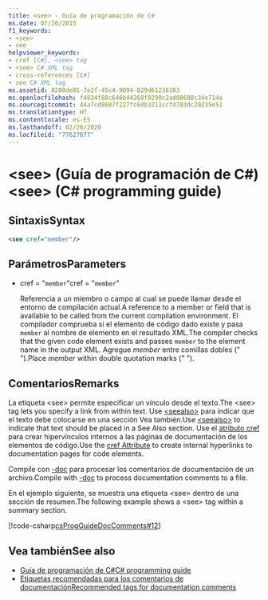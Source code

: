 ```yaml
---
title: <see> - Guía de programación de C#
ms.date: 07/20/2015
f1_keywords:
- <see>
- see
helpviewer_keywords:
- cref [C#], <see> tag
- <see> C# XML tag
- cross-references [C#]
- see C# XML tag
ms.assetid: 0200de01-7e2f-45c4-9094-829d61236383
ms.openlocfilehash: f4834f88c646b44269f8290c2ad08698c34e714a
ms.sourcegitcommit: 44a7cd8687f227fc6db3211ccf4783dc20235e51
ms.translationtype: HT
ms.contentlocale: es-ES
ms.lasthandoff: 02/26/2020
ms.locfileid: "77627677"
---
```

# <a name="see-c-programming-guide"></a><span data-ttu-id="b4677-102">\<see> (Guía de programación de C#)</span><span class="sxs-lookup"><span data-stu-id="b4677-102">\<see> (C# programming guide)</span></span>

## <a name="syntax"></a><span data-ttu-id="b4677-103">Sintaxis</span><span class="sxs-lookup"><span data-stu-id="b4677-103">Syntax</span></span>

```xml
<see cref="member"/>
```

## <a name="parameters"></a><span data-ttu-id="b4677-104">Parámetros</span><span class="sxs-lookup"><span data-stu-id="b4677-104">Parameters</span></span>

- <span data-ttu-id="b4677-105">cref = "`member`"</span><span class="sxs-lookup"><span data-stu-id="b4677-105">cref = "`member`"</span></span>

  <span data-ttu-id="b4677-106">Referencia a un miembro o campo al cual se puede llamar desde el entorno de compilación actual.</span><span class="sxs-lookup"><span data-stu-id="b4677-106">A reference to a member or field that is available to be called from the current compilation environment.</span></span> <span data-ttu-id="b4677-107">El compilador comprueba si el elemento de código dado existe y pasa `member` al nombre de elemento en el resultado XML.</span><span class="sxs-lookup"><span data-stu-id="b4677-107">The compiler checks that the given code element exists and passes `member` to the element name in the output XML.</span></span> <span data-ttu-id="b4677-108">Agregue *member* entre comillas dobles (" ").</span><span class="sxs-lookup"><span data-stu-id="b4677-108">Place *member* within double quotation marks (" ").</span></span>

## <a name="remarks"></a><span data-ttu-id="b4677-109">Comentarios</span><span class="sxs-lookup"><span data-stu-id="b4677-109">Remarks</span></span>

<span data-ttu-id="b4677-110">La etiqueta \<see> permite especificar un vínculo desde el texto.</span><span class="sxs-lookup"><span data-stu-id="b4677-110">The \<see> tag lets you specify a link from within text.</span></span> <span data-ttu-id="b4677-111">Use [\<seealso>](./seealso.md) para indicar que el texto debe colocarse en una sección Vea también.</span><span class="sxs-lookup"><span data-stu-id="b4677-111">Use [\<seealso>](./seealso.md) to indicate that text should be placed in a See Also section.</span></span> <span data-ttu-id="b4677-112">Use el [atributo cref](./cref-attribute.md) para crear hipervínculos internos a las páginas de documentación de los elementos de código.</span><span class="sxs-lookup"><span data-stu-id="b4677-112">Use the [cref Attribute](./cref-attribute.md) to create internal hyperlinks to documentation pages for code elements.</span></span>

<span data-ttu-id="b4677-113">Compile con [-doc](../../language-reference/compiler-options/doc-compiler-option.md) para procesar los comentarios de documentación de un archivo.</span><span class="sxs-lookup"><span data-stu-id="b4677-113">Compile with [-doc](../../language-reference/compiler-options/doc-compiler-option.md) to process documentation comments to a file.</span></span>

<span data-ttu-id="b4677-114">En el ejemplo siguiente, se muestra una etiqueta \<see> dentro de una sección de resumen.</span><span class="sxs-lookup"><span data-stu-id="b4677-114">The following example shows a \<see> tag within a summary section.</span></span>

[!code-csharp[csProgGuideDocComments#12](~/samples/snippets/csharp/VS_Snippets_VBCSharp/csProgGuideDocComments/CS/DocComments.cs#12)]

## <a name="see-also"></a><span data-ttu-id="b4677-115">Vea también</span><span class="sxs-lookup"><span data-stu-id="b4677-115">See also</span></span>

- [<span data-ttu-id="b4677-116">Guía de programación de C#</span><span class="sxs-lookup"><span data-stu-id="b4677-116">C# programming guide</span></span>](../index.md)
- [<span data-ttu-id="b4677-117">Etiquetas recomendadas para los comentarios de documentación</span><span class="sxs-lookup"><span data-stu-id="b4677-117">Recommended tags for documentation comments</span></span>](./recommended-tags-for-documentation-comments.md)
